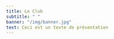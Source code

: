 ```yaml
---
title: Le Club
subtitle: " "
banner: "/img/banner.jpg"
text: Ceci est un texte de présentation
---
```


